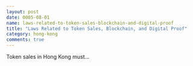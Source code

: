 ```yaml
---
layout: post
date: 0005-08-01
name: laws-related-to-token-sales-blockchain-and-digital-proof
title: "Laws Related to Token Sales, Blockchain, and Digital Proof"
category: hong-kong
comments: true
---
```


Token sales in Hong Kong must...
